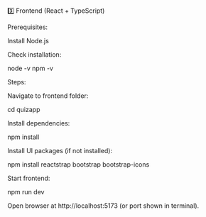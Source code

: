 3️⃣ Frontend (React + TypeScript)

Prerequisites:

Install Node.js

Check installation:

node -v
npm -v


Steps:

Navigate to frontend folder:

cd quizapp


Install dependencies:

npm install


Install UI packages (if not installed):

npm install reactstrap bootstrap bootstrap-icons


Start frontend:

npm run dev


Open browser at http://localhost:5173 (or port shown in terminal).
